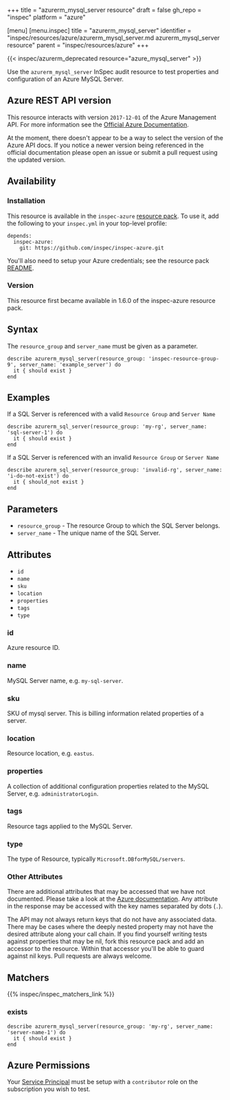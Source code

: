 +++
title = "azurerm_mysql_server resource"
draft = false
gh_repo = "inspec"
platform = "azure"

[menu]
  [menu.inspec]
    title = "azurerm_mysql_server"
    identifier = "inspec/resources/azure/azurerm_mysql_server.md azurerm_mysql_server resource"
    parent = "inspec/resources/azure"
+++

{{< inspec/azurerm_deprecated resource="azure_mysql_server" >}}

Use the `azurerm_mysql_server` InSpec audit resource to test properties and configuration of
an Azure MySQL Server.

## Azure REST API version

This resource interacts with version `2017-12-01` of the Azure Management API. For more
information see the [Official Azure Documentation](https://docs.microsoft.com/en-us/rest/api/mysql/databases/get).

At the moment, there doesn't appear to be a way to select the version of the
Azure API docs. If you notice a newer version being referenced in the official
documentation please open an issue or submit a pull request using the updated
version.

## Availability

### Installation

This resource is available in the `inspec-azure` [resource
pack](/inspec/glossary/#resource-pack). To use it, add the
following to your `inspec.yml` in your top-level profile:

    depends:
      inspec-azure:
        git: https://github.com/inspec/inspec-azure.git

You'll also need to setup your Azure credentials; see the resource pack
[README](https://github.com/inspec/inspec-azure#inspec-for-azure).

### Version

This resource first became available in 1.6.0 of the inspec-azure resource pack.

## Syntax

The `resource_group` and `server_name` must be given as a parameter.

    describe azurerm_mysql_server(resource_group: 'inspec-resource-group-9', server_name: 'example_server') do
      it { should exist }
    end

## Examples

If a SQL Server is referenced with a valid `Resource Group` and `Server Name`

    describe azurerm_sql_server(resource_group: 'my-rg', server_name: 'sql-server-1') do
      it { should exist }
    end

If a SQL Server is referenced with an invalid `Resource Group` or `Server Name`

    describe azurerm_sql_server(resource_group: 'invalid-rg', server_name: 'i-do-not-exist') do
      it { should_not exist }
    end

## Parameters

- `resource_group` - The resource Group to which the SQL Server belongs.
- `server_name` - The unique name of the SQL Server.

## Attributes

- `id`
- `name`
- `sku`
- `location`
- `properties`
- `tags`
- `type`

### id

Azure resource ID.

### name

MySQL Server name, e.g. `my-sql-server`.

### sku

SKU of mysql server. This is billing information related properties of a server.

### location

Resource location, e.g. `eastus`.

### properties

A collection of additional configuration properties related to the MySQL Server, e.g. `administratorLogin`.

### tags

Resource tags applied to the MySQL Server.

### type

The type of Resource, typically `Microsoft.DBforMySQL/servers`.

### Other Attributes

There are additional attributes that may be accessed that we have not
documented. Please take a look at the [Azure documentation](#azure-rest-api-version).
Any attribute in the response may be accessed with the key names separated by
dots (`.`).

The API may not always return keys that do not have any associated data. There
may be cases where the deeply nested property may not have the desired
attribute along your call chain. If you find yourself writing tests against
properties that may be nil, fork this resource pack and add an accessor to the
resource. Within that accessor you'll be able to guard against nil keys. Pull
requests are always welcome.

## Matchers

{{% inspec/inspec_matchers_link %}}

### exists

    describe azurerm_mysql_server(resource_group: 'my-rg', server_name: 'server-name-1') do
      it { should exist }
    end

## Azure Permissions

Your [Service
Principal](https://docs.microsoft.com/en-us/azure/azure-resource-manager/resource-group-create-service-principal-portal)
must be setup with a `contributor` role on the subscription you wish to test.
